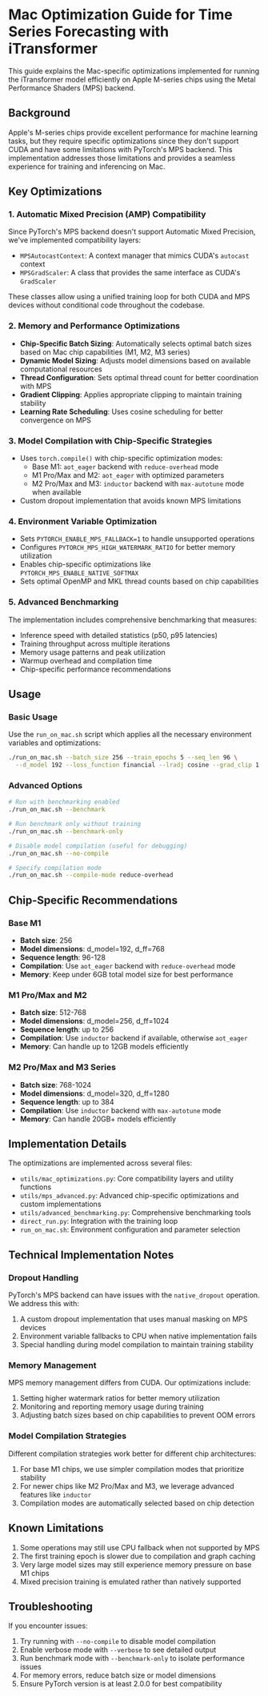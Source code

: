 # Mac Optimization Guide for Time Series Forecasting with iTransformer

This guide explains the Mac-specific optimizations implemented for running the iTransformer model efficiently on Apple M-series chips using the Metal Performance Shaders (MPS) backend.

## Background

Apple's M-series chips provide excellent performance for machine learning tasks, but they require specific optimizations since they don't support CUDA and have some limitations with PyTorch's MPS backend. This implementation addresses those limitations and provides a seamless experience for training and inferencing on Mac.

## Key Optimizations

### 1. Automatic Mixed Precision (AMP) Compatibility

Since PyTorch's MPS backend doesn't support Automatic Mixed Precision, we've implemented compatibility layers:

- `MPSAutocastContext`: A context manager that mimics CUDA's `autocast` context
- `MPSGradScaler`: A class that provides the same interface as CUDA's `GradScaler`

These classes allow using a unified training loop for both CUDA and MPS devices without conditional code throughout the codebase.

### 2. Memory and Performance Optimizations

- **Chip-Specific Batch Sizing**: Automatically selects optimal batch sizes based on Mac chip capabilities (M1, M2, M3 series)
- **Dynamic Model Sizing**: Adjusts model dimensions based on available computational resources
- **Thread Configuration**: Sets optimal thread count for better coordination with MPS
- **Gradient Clipping**: Applies appropriate clipping to maintain training stability
- **Learning Rate Scheduling**: Uses cosine scheduling for better convergence on MPS

### 3. Model Compilation with Chip-Specific Strategies

- Uses `torch.compile()` with chip-specific optimization modes:
  - Base M1: `aot_eager` backend with `reduce-overhead` mode
  - M1 Pro/Max and M2: `aot_eager` with optimized parameters
  - M2 Pro/Max and M3: `inductor` backend with `max-autotune` mode when available
- Custom dropout implementation that avoids known MPS limitations

### 4. Environment Variable Optimization

- Sets `PYTORCH_ENABLE_MPS_FALLBACK=1` to handle unsupported operations
- Configures `PYTORCH_MPS_HIGH_WATERMARK_RATIO` for better memory utilization
- Enables chip-specific optimizations like `PYTORCH_MPS_ENABLE_NATIVE_SOFTMAX`
- Sets optimal OpenMP and MKL thread counts based on chip capabilities

### 5. Advanced Benchmarking

The implementation includes comprehensive benchmarking that measures:

- Inference speed with detailed statistics (p50, p95 latencies)
- Training throughput across multiple iterations
- Memory usage patterns and peak utilization
- Warmup overhead and compilation time
- Chip-specific performance recommendations

## Usage

### Basic Usage

Use the `run_on_mac.sh` script which applies all the necessary environment variables and optimizations:

```bash
./run_on_mac.sh --batch_size 256 --train_epochs 5 --seq_len 96 \
  --d_model 192 --loss_function financial --lradj cosine --grad_clip 1.0
```

### Advanced Options

```bash
# Run with benchmarking enabled
./run_on_mac.sh --benchmark

# Run benchmark only without training
./run_on_mac.sh --benchmark-only

# Disable model compilation (useful for debugging)
./run_on_mac.sh --no-compile

# Specify compilation mode 
./run_on_mac.sh --compile-mode reduce-overhead
```

## Chip-Specific Recommendations

### Base M1

- **Batch size**: 256
- **Model dimensions**: d_model=192, d_ff=768
- **Sequence length**: 96-128
- **Compilation**: Use `aot_eager` backend with `reduce-overhead` mode
- **Memory**: Keep under 6GB total model size for best performance

### M1 Pro/Max and M2

- **Batch size**: 512-768
- **Model dimensions**: d_model=256, d_ff=1024
- **Sequence length**: up to 256
- **Compilation**: Use `inductor` backend if available, otherwise `aot_eager`
- **Memory**: Can handle up to 12GB models efficiently

### M2 Pro/Max and M3 Series

- **Batch size**: 768-1024
- **Model dimensions**: d_model=320, d_ff=1280
- **Sequence length**: up to 384
- **Compilation**: Use `inductor` backend with `max-autotune` mode
- **Memory**: Can handle 20GB+ models efficiently

## Implementation Details

The optimizations are implemented across several files:

- `utils/mac_optimizations.py`: Core compatibility layers and utility functions
- `utils/mps_advanced.py`: Advanced chip-specific optimizations and custom implementations
- `utils/advanced_benchmarking.py`: Comprehensive benchmarking tools
- `direct_run.py`: Integration with the training loop
- `run_on_mac.sh`: Environment configuration and parameter selection

## Technical Implementation Notes

### Dropout Handling

PyTorch's MPS backend can have issues with the `native_dropout` operation. We address this with:

1. A custom dropout implementation that uses manual masking on MPS devices
2. Environment variable fallbacks to CPU when native implementation fails
3. Special handling during model compilation to maintain training stability

### Memory Management

MPS memory management differs from CUDA. Our optimizations include:

1. Setting higher watermark ratios for better memory utilization
2. Monitoring and reporting memory usage during training
3. Adjusting batch sizes based on chip capabilities to prevent OOM errors

### Model Compilation Strategies

Different compilation strategies work better for different chip architectures:

1. For base M1 chips, we use simpler compilation modes that prioritize stability
2. For newer chips like M2 Pro/Max and M3, we leverage advanced features like `inductor`
3. Compilation modes are automatically selected based on chip detection

## Known Limitations

1. Some operations may still use CPU fallback when not supported by MPS
2. The first training epoch is slower due to compilation and graph caching
3. Very large model sizes may still experience memory pressure on base M1 chips
4. Mixed precision training is emulated rather than natively supported

## Troubleshooting

If you encounter issues:

1. Try running with `--no-compile` to disable model compilation
2. Enable verbose mode with `--verbose` to see detailed output
3. Run benchmark mode with `--benchmark-only` to isolate performance issues
4. For memory errors, reduce batch size or model dimensions
5. Ensure PyTorch version is at least 2.0.0 for best compatibility
